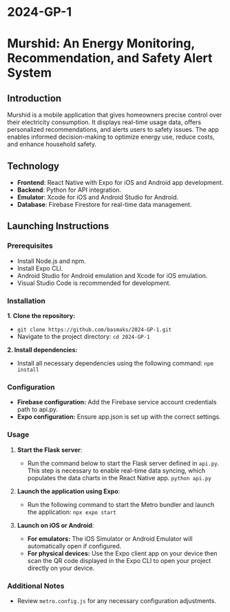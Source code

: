 # 2024-GP-1
# Murshid: An Energy Monitoring, Recommendation, and Safety Alert System

## Introduction

Murshid is a mobile application that gives homeowners precise control over their electricity consumption. It displays real-time usage data, offers personalized recommendations, and alerts users to safety issues. The app enables informed decision-making to optimize energy use, reduce costs, and enhance household safety.


## Technology 

- **Frontend**: React Native with Expo for iOS and Android app development.
- **Backend**: Python for API integration.
- **Emulator**: Xcode for iOS and Android Studio for Android.
- **Database**: Firebase Firestore for real-time data management.


## Launching Instructions

### Prerequisites

- Install Node.js and npm.
- Install Expo CLI.
- Android Studio for Android emulation and Xcode for iOS emulation.
- Visual Studio Code is recommended for development.


### Installation 

**1. Clone the repository:**
   - `git clone https://github.com/basmaks/2024-GP-1.git`
   - Navigate to the project directory: `cd 2024-GP-1`

**2. Install dependencies:**
   - Install all necessary dependencies using the following command:
`
npm install
`


### Configuration 

- **Firebase configuration:** Add the Firebase service account credentials path to api.py.
- **Expo configuration:** Ensure app.json is set up with the correct settings.


### Usage

1. **Start the Flask server**:
   - Run the command below to start the Flask server defined in `api.py`. This step is necessary to enable real-time data syncing, which populates the data charts in the React Native app.
`
python api.py
`

2. **Launch the application using Expo**:
   - Run the following command to start the Metro bundler and launch the application:
`
npx expo start
`

3. **Launch on iOS or Android**:
   - **For emulators:** The iOS Simulator or Android Emulator will automatically open if configured.
   - **For physical devices:** Use the Expo client app on your device then scan the QR code displayed in the Expo CLI to open your project directly on your device.


### Additional Notes

- Review `metro.config.js` for any necessary configuration adjustments.
